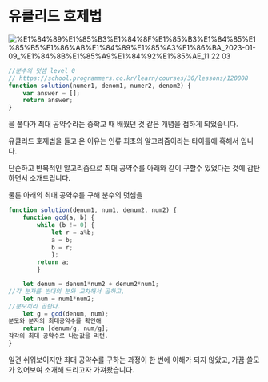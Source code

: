 # 유클리드 호제법


![%E1%84%89%E1%85%B3%E1%84%8F%E1%85%B3%E1%84%85%E1%85%B5%E1%86%AB%E1%84%89%E1%85%A3%E1%86%BA_2023-01-09_%E1%84%8B%E1%85%A9%E1%84%92%E1%85%AE_11 22 03](https://user-images.githubusercontent.com/115977201/211332752-fe30d2df-1068-4f18-8669-2bfbc974bcf1.png)

```jsx
//분수의 덧셈 level 0
// https://school.programmers.co.kr/learn/courses/30/lessons/120808
function solution(numer1, denom1, numer2, denom2) {
    var answer = [];
    return answer;
}
```

을 풀다가 최대 공약수라는 중학교 때 배웠던 것 같은 개념을 접하게 되었습니다.

유클리드 호제법을 들고 온 이유는 인류 최초의 알고리즘이라는 타이틀에 혹해서 입니다.

단순하고 반복적인 알고리즘으로 최대 공약수를 아래와 같이 구할수 있었다는 것에 감탄하면서 소개드립니다.

물론 아래의 최대 공약수를 구해  분수의 덧셈을 

```jsx
function solution(denum1, num1, denum2, num2) {
    function gcd(a, b) {
        while (b != 0) {
            let r = a%b;
            a = b;
            b = r;
            };
        return a;
        }

    let denum = denum1*num2 + denum2*num1;
//각 분자를 반대의 분와 교차해서 곱하고,
    let num = num1*num2;
//분모끼리 곱한다.
    let g = gcd(denum, num);
분모와 분자의 최대공약수를 확인해
    return [denum/g, num/g];
각각의 최대 공약수로 나눈값을 리턴.
}
```

일견 쉬워보이지만 최대 공약수를 구하는 과정이 한 번에 이해가 되지 않았고,
가끔 쓸모가 있어보여 소개해 드리고자 가져왔습니다.
